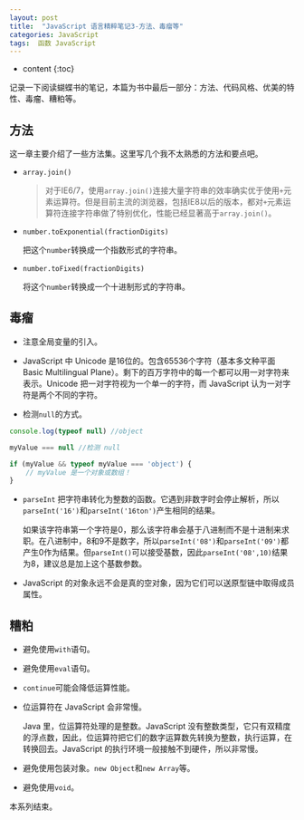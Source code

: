 ```yaml
---
layout: post
title:  "JavaScript 语言精粹笔记3-方法、毒瘤等"
categories: JavaScript
tags:  函数 JavaScript
---
```


* content
{:toc}

记录一下阅读蝴蝶书的笔记，本篇为书中最后一部分：方法、代码风格、优美的特性、毒瘤、糟粕等。







## 方法

这一章主要介绍了一些方法集。这里写几个我不太熟悉的方法和要点吧。

* `array.join()`

    > 对于IE6/7，使用`array.join()`连接大量字符串的效率确实优于使用`+`元素运算符。但是目前主流的浏览器，包括IE8以后的版本，都对`+`元素运算符连接字符串做了特别优化，性能已经显著高于`array.join()`。

* `number.toExponential(fractionDigits)`

    把这个`number`转换成一个指数形式的字符串。

* `number.toFixed(fractionDigits)`

    将这个`number`转换成一个十进制形式的字符串。


## 毒瘤

* 注意全局变量的引入。

* JavaScript 中 Unicode 是16位的。包含65536个字符（基本多文种平面 Basic Multilingual Plane）。剩下的百万字符中的每一个都可以用一对字符来表示。Unicode 把一对字符视为一个单一的字符，而 JavaScript 认为一对字符是两个不同的字符。

* 检测`null`的方式。

```js
console.log(typeof null) //object

myValue === null //检测 null

if (myValue && typeof myValue === 'object') {
    // myValue 是一个对象或数组！
}
```

* `parseInt` 把字符串转化为整数的函数。它遇到非数字时会停止解析，所以`parseInt('16')`和`parseInt('16ton')`产生相同的结果。

    如果该字符串第一个字符是0，那么该字符串会基于八进制而不是十进制来求职。在八进制中，8和9不是数字，所以`parseInt('08')`和`parseInt('09')`都产生0作为结果。但`parseInt()`可以接受基数，因此`parseInt('08',10)`结果为8，建议总是加上这个基数参数。

* JavaScript 的对象永远不会是真的空对象，因为它们可以送原型链中取得成员属性。

## 糟粕

* 避免使用`with`语句。

* 避免使用`eval`语句。

* `continue`可能会降低运算性能。

* 位运算符在 JavaScript 会非常慢。

    Java 里，位运算符处理的是整数。JavaScript 没有整数类型，它只有双精度的浮点数，因此，位运算符把它们的数字运算数先转换为整数，执行运算，在转换回去。JavaScript 的执行环境一般接触不到硬件，所以非常慢。

* 避免使用包装对象。`new Object`和`new Array`等。

* 避免使用`void`。

本系列结束。

